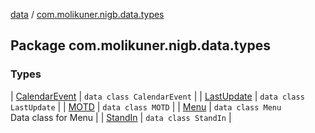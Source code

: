[data](../index.md) / [com.molikuner.nigb.data.types](./index.md)

## Package com.molikuner.nigb.data.types

### Types

| [CalendarEvent](-calendar-event/index.md) | `data class CalendarEvent` |
| [LastUpdate](-last-update/index.md) | `data class LastUpdate` |
| [MOTD](-m-o-t-d/index.md) | `data class MOTD` |
| [Menu](-menu/index.md) | `data class Menu`<br>Data class for Menu |
| [StandIn](-stand-in/index.md) | `data class StandIn` |

